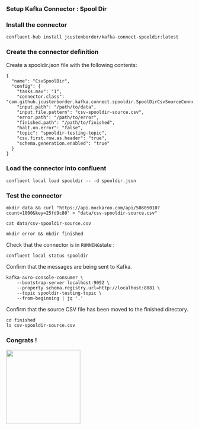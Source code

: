 
### Setup Kafka Connector : Spool Dir

### Install the connector

````
confluent-hub install jcustenborder/kafka-connect-spooldir:latest
````


### Create the connector definition

Create a spooldir.json file with the following contents:
````
{
  "name": "CsvSpoolDir",
  "config": {
    "tasks.max": "1",
    "connector.class": "com.github.jcustenborder.kafka.connect.spooldir.SpoolDirCsvSourceConnector",
    "input.path": "/path/to/data",
    "input.file.pattern": "csv-spooldir-source.csv",
    "error.path": "/path/to/error",
    "finished.path": "/path/to/finished",
    "halt.on.error": "false",
    "topic": "spooldir-testing-topic",
    "csv.first.row.as.header": "true",
    "schema.generation.enabled": "true"
  }
}
````

### Load the connector into confluent 

````
confluent local load spooldir -- -d spooldir.json
````

### Test the connector

````
mkdir data && curl "https://api.mockaroo.com/api/58605010?count=1000&key=25fd9c80" > "data/csv-spooldir-source.csv"

cat data/csv-spooldir-source.csv

mkdir error && mkdir finished
````

Check that the connector is in `RUNNING`state : 
````
confluent local status spooldir
````

Confirm that the messages are being sent to Kafka.

````
kafka-avro-console-consumer \
    --bootstrap-server localhost:9092 \
    --property schema.registry.url=http://localhost:8081 \
    --topic spooldir-testing-topic \
    --from-beginning | jq '.'
````

Confirm that the source CSV file has been moved to the finished directory.
````
cd finished
ls csv-spooldir-source.csv
````

### Congrats !

<img width="200" src="https://www.thewowstyle.com/wp-content/uploads/2015/01/Vladimir-Putin.jpg"/>
